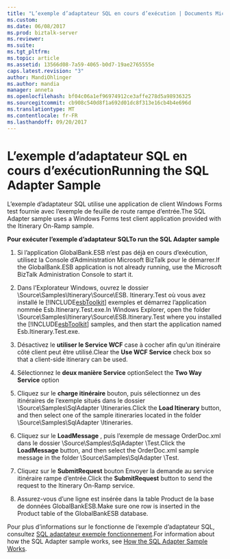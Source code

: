 ```yaml
---
title: "L’exemple d’adaptateur SQL en cours d’exécution | Documents Microsoft"
ms.custom: 
ms.date: 06/08/2017
ms.prod: biztalk-server
ms.reviewer: 
ms.suite: 
ms.tgt_pltfrm: 
ms.topic: article
ms.assetid: 13566d08-7a59-4065-b0d7-19ae2765555e
caps.latest.revision: "3"
author: MandiOhlinger
ms.author: mandia
manager: anneta
ms.openlocfilehash: bf04c06a1ef96974912ce3affe278d5a98936325
ms.sourcegitcommit: cb908c540d8f1a692d01dc8f313e16cb4b4e696d
ms.translationtype: MT
ms.contentlocale: fr-FR
ms.lasthandoff: 09/20/2017
---
```

# <a name="running-the-sql-adapter-sample"></a><span data-ttu-id="1ab97-102">L’exemple d’adaptateur SQL en cours d’exécution</span><span class="sxs-lookup"><span data-stu-id="1ab97-102">Running the SQL Adapter Sample</span></span>
<span data-ttu-id="1ab97-103">L’exemple d’adaptateur SQL utilise une application de client Windows Forms test fournie avec l’exemple de feuille de route rampe d’entrée.</span><span class="sxs-lookup"><span data-stu-id="1ab97-103">The SQL Adapter sample uses a Windows Forms test client application provided with the Itinerary On-Ramp sample.</span></span>  
  
 <span data-ttu-id="1ab97-104">**Pour exécuter l’exemple d’adaptateur SQL**</span><span class="sxs-lookup"><span data-stu-id="1ab97-104">**To run the SQL Adapter sample**</span></span>  
  
1.  <span data-ttu-id="1ab97-105">Si l’application GlobalBank.ESB n’est pas déjà en cours d’exécution, utilisez la Console d’Administration Microsoft BizTalk pour le démarrer.</span><span class="sxs-lookup"><span data-stu-id="1ab97-105">If the GlobalBank.ESB application is not already running, use the Microsoft BizTalk Administration Console to start it.</span></span>  
  
2.  <span data-ttu-id="1ab97-106">Dans l’Explorateur Windows, ouvrez le dossier \Source\Samples\Itinerary\Source\ESB. Itinerary.Test où vous avez installé le [!INCLUDE[esbToolkit](../includes/esbtoolkit-md.md)] exemples et démarrez l’application nommée Esb.Itinerary.Test.exe.</span><span class="sxs-lookup"><span data-stu-id="1ab97-106">In Windows Explorer, open the folder \Source\Samples\Itinerary\Source\ESB.Itinerary.Test where you installed the [!INCLUDE[esbToolkit](../includes/esbtoolkit-md.md)] samples, and then start the application named Esb.Itinerary.Test.exe.</span></span>  
  
3.  <span data-ttu-id="1ab97-107">Désactivez le **utiliser le Service WCF** case à cocher afin qu’un itinéraire côté client peut être utilisé.</span><span class="sxs-lookup"><span data-stu-id="1ab97-107">Clear the **Use WCF Service** check box so that a client-side itinerary can be used.</span></span>  
  
4.  <span data-ttu-id="1ab97-108">Sélectionnez le **deux manière Service** option</span><span class="sxs-lookup"><span data-stu-id="1ab97-108">Select the **Two Way Service** option</span></span>  
  
5.  <span data-ttu-id="1ab97-109">Cliquez sur le **charge itinéraire** bouton, puis sélectionnez un des itinéraires de l’exemple situés dans le dossier \Source\Samples\SqlAdapter \Itineraries.</span><span class="sxs-lookup"><span data-stu-id="1ab97-109">Click the **Load Itinerary** button, and then select one of the sample itineraries located in the folder \Source\Samples\SqlAdapter \Itineraries.</span></span>  
  
6.  <span data-ttu-id="1ab97-110">Cliquez sur le **LoadMessage** , puis l’exemple de message OrderDoc.xml dans le dossier \Source\Samples\SqlAdapter \Test.</span><span class="sxs-lookup"><span data-stu-id="1ab97-110">Click the **LoadMessage** button, and then select the OrderDoc.xml sample message in the folder \Source\Samples\SqlAdapter \Test.</span></span>  
  
7.  <span data-ttu-id="1ab97-111">Cliquez sur le **SubmitRequest** bouton Envoyer la demande au service itinéraire rampe d’entrée.</span><span class="sxs-lookup"><span data-stu-id="1ab97-111">Click the **SubmitRequest** button to send the request to the Itinerary On-Ramp service.</span></span>  
  
8.  <span data-ttu-id="1ab97-112">Assurez-vous d’une ligne est insérée dans la table Product de la base de données GlobalBankESB.</span><span class="sxs-lookup"><span data-stu-id="1ab97-112">Make sure one row is inserted in the Product table of the GlobalBankESB database.</span></span>  
  
 <span data-ttu-id="1ab97-113">Pour plus d’informations sur le fonctionne de l’exemple d’adaptateur SQL, consultez [SQL adaptateur exemple fonctionnement](../esb-toolkit/how-the-sql-adapter-sample-works.md).</span><span class="sxs-lookup"><span data-stu-id="1ab97-113">For information about how the SQL Adapter sample works, see [How the SQL Adapter Sample Works](../esb-toolkit/how-the-sql-adapter-sample-works.md).</span></span>